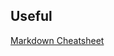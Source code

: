 Useful
------

[Markdown Cheatsheet](https://github.com/adam-p/markdown-here/wiki/Markdown-Cheatsheet)
